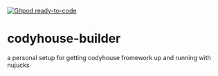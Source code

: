 [![Gitpod ready-to-code](https://img.shields.io/badge/Gitpod-ready--to--code-blue?logo=gitpod)](https://gitpod.io/#https://github.com/nickmoreton/codyhouse-builder)

# codyhouse-builder

a personal setup for getting codyhouse fromework up and running with nujucks
